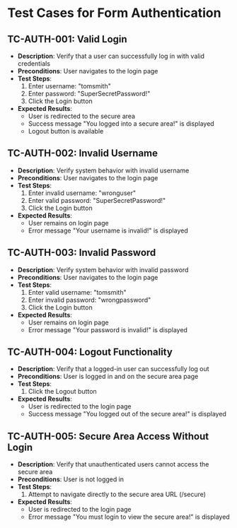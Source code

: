 # Test Cases for Form Authentication

## TC-AUTH-001: Valid Login
- **Description**: Verify that a user can successfully log in with valid credentials
- **Preconditions**: User navigates to the login page
- **Test Steps**:
  1. Enter username: "tomsmith"
  2. Enter password: "SuperSecretPassword!"
  3. Click the Login button
- **Expected Results**: 
  - User is redirected to the secure area
  - Success message "You logged into a secure area!" is displayed
  - Logout button is available

## TC-AUTH-002: Invalid Username
- **Description**: Verify system behavior with invalid username
- **Preconditions**: User navigates to the login page
- **Test Steps**:
  1. Enter invalid username: "wronguser"
  2. Enter valid password: "SuperSecretPassword!"
  3. Click the Login button
- **Expected Results**:
  - User remains on login page
  - Error message "Your username is invalid!" is displayed

## TC-AUTH-003: Invalid Password
- **Description**: Verify system behavior with invalid password
- **Preconditions**: User navigates to the login page
- **Test Steps**:
  1. Enter valid username: "tomsmith"
  2. Enter invalid password: "wrongpassword"
  3. Click the Login button
- **Expected Results**:
  - User remains on login page
  - Error message "Your password is invalid!" is displayed

## TC-AUTH-004: Logout Functionality
- **Description**: Verify that a logged-in user can successfully log out
- **Preconditions**: User is logged in and on the secure area page
- **Test Steps**:
  1. Click the Logout button
- **Expected Results**:
  - User is redirected to the login page
  - Success message "You logged out of the secure area!" is displayed

## TC-AUTH-005: Secure Area Access Without Login
- **Description**: Verify that unauthenticated users cannot access the secure area
- **Preconditions**: User is not logged in
- **Test Steps**:
  1. Attempt to navigate directly to the secure area URL (/secure)
- **Expected Results**:
  - User is redirected to the login page
  - Error message "You must login to view the secure area!" is displayed

